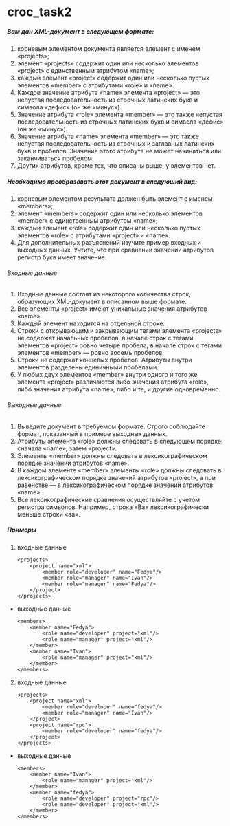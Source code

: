 # croc_task2


##### Вам дан XML-документ в следующем формате:


1. корневым элементом документа является элемент с именем «projects»;
2. элемент «projects» содержит один или несколько элементов «project» с единственным атрибутом «name»;
3. каждый элемент «project» содержит один или несколько пустых элементов «member» с атрибутами «role» и «name».
4. Каждое значение атрибута «name» элемента «project» — это непустая последовательность из строчных латинских букв и символа «дефис» (он же «минус»).
5. Значение атрибута «role» элемента «member» — это также непустая последовательность из строчных латинских букв и символа «дефис» (он же «минус»).
6. Значение атрибута «name» элемента «member» — это также непустая последовательность из строчных и заглавных латинских букв и пробелов. Значение этого атрибута не может начинаться или заканчиваться пробелом.
7. Других атрибутов, кроме тех, что описаны выше, у элементов нет.

##### Необходимо преобразовать этот документ в следующий вид:

1. корневым элементом результата должен быть элемент с именем «members»;
2. элемент «members» содержит один или несколько элементов «member» с единственным атрибутом «name»;
3. каждый элемент «role» содержит один или несколько пустых элементов «role» с атрибутами «project» и «name».
4. Для дополнительных разъяснений изучите пример входных и выходных данных. Учтите, что при сравнении значений атрибутов регистр букв имеет значение.

###### Входные данные

1. Входные данные состоят из некоторого количества строк, образующих XML-документ в описанном выше формате. 
2. Все элементы «project» имеют уникальные значения атрибутов «name». 
3. Каждый элемент находится на отдельной строке. 
4. Строки с открывающим и закрывающим тегами элемента «projects» не содержат начальных пробелов, в начале строк с тегами элементов «project» ровно четыре пробела, в начале строк с тегами элементов «member» — ровно восемь пробелов. 
5. Строки не содержат концевых пробелов. Атрибуты внутри элементов разделены единичными пробелами. 
6. У любых двух элементов «member» внутри одного и того же элемента «project» различаются либо значения атрибута «role», либо значения атрибута «name», либо и те, и другие одновременно.

###### Выходные данные

1. Выведите документ в требуемом формате. Строго соблюдайте формат, показанный в примере выходных данных. 
2. Атрибуты элемента «role» должны следовать в следующем порядке: сначала «name», затем «project». 
3. Элементы «member» должны следовать в лексикографическом порядке значений атрибутов «name». 
4. В каждом элементе «member» элементы «role» должны следовать в лексикографическом порядке значений атрибутов «project», а при равенстве — в лексикографическом порядке значений атрибутов «name».
5. Все лексикографические сравнения осуществляйте с учетом регистра символов. Например, строка «Ba» лексикографически меньше строки «aa».

##### Примеры


1. входные данные

    ```
    <projects>
        <project name="xml">
            <member role="developer" name="Fedya"/>
            <member role="manager" name="Ivan"/>
            <member role="manager" name="Fedya"/>
        </project>
    </projects>
    ```
  * выходные данные
  
    ```
    <members>
        <member name="Fedya">
            <role name="developer" project="xml"/>
            <role name="manager" project="xml"/>
        </member>
        <member name="Ivan">
            <role name="manager" project="xml"/>
        </member>
    </members>
    ```

2. входные данные

    ```
    <projects>
        <project name="xml">
            <member role="developer" name="fedya"/>
            <member role="manager" name="Ivan"/>
        </project>
        <project name="rpc">
            <member role="developer" name="fedya"/>
        </project>
    </projects>
    ```
  * выходные данные

    ```
    <members>
        <member name="Ivan">
            <role name="manager" project="xml"/>
        </member>
        <member name="fedya">
            <role name="developer" project="rpc"/>
            <role name="developer" project="xml"/>
        </member>
    </members>
    ```
